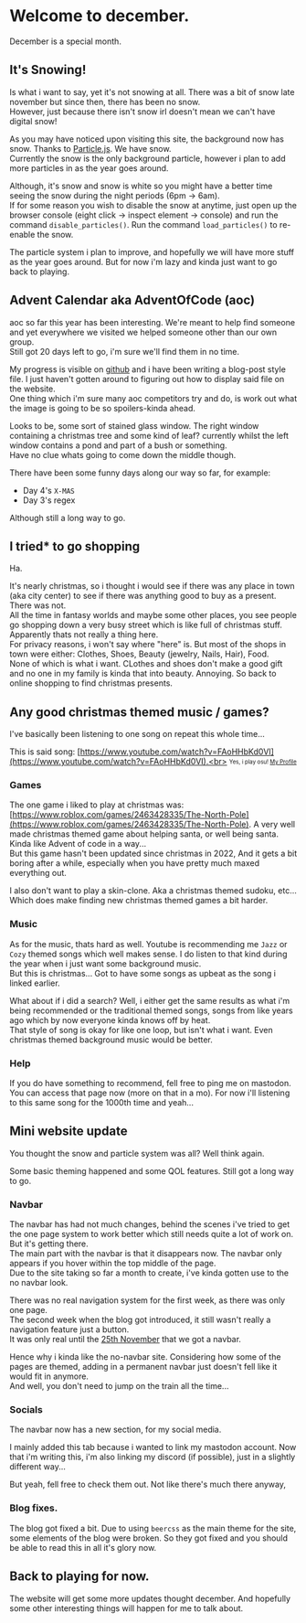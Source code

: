 # Welcome to december.
December is a special month.

## It's Snowing!
Is what i want to say, yet it's not snowing at all. There was a bit of snow late november but since then, there has been no snow. <br>
However, just because there isn't snow irl doesn't mean we can't have digital snow!

As you may have noticed upon visiting this site, the background now has snow. Thanks to [Particle.js](https://github.com/VincentGarreau/particles.js/). We have snow. <br>
Currently the snow is the only background particle, however i plan to add more particles in as the year goes around.

Although, it's snow and snow is white so you might have a better time seeing the snow during the night periods (6pm -> 6am). <br>
If for some reason you wish to disable the snow at anytime, just open up the browser console (eight click -> inspect element -> console) and run the command `disable_particles()`. Run the command `load_particles()` to re-enable the snow.

The particle system i plan to improve, and hopefully we will have more stuff as the year goes around. But for now i'm lazy and kinda just want to go back to playing.

## Advent Calendar aka AdventOfCode (aoc)
aoc so far this year has been interesting. We're meant to help find someone and yet everywhere we visited we helped someone other than our own group.<br>
Still got 20 days left to go, i'm sure we'll find them in no time.

My progress is visible on [github](https://github.com/dragmine149/DragAOC) and i have been writing a blog-post style file. I just haven't gotten around to figuring out how to display said file on the website. <br>
One thing which i'm sure many aoc competitors try and do, is work out what the image is going to be so spoilers-kinda ahead. <br>

Looks to be, some sort of stained glass window. The right window containing a christmas tree and some kind of leaf? currently whilst the left window contains a pond and part of a bush or something. <br>
Have no clue whats going to come down the middle though.

There have been some funny days along our way so far, for example:
- Day 4's `X-MAS`
- Day 3's regex

Although still a long way to go.

## I tried* to go shopping
Ha.

It's nearly christmas, so i thought i would see if there was any place in town (aka city center) to see if there was anything good to buy as a present. There was not. <br>
All the time in fantasy worlds and maybe some other places, you see people go shopping down a very busy street which is like full of christmas stuff. Apparently thats not really a thing here. <br>
For privacy reasons, i won't say where "here" is. But most of the shops in town were either: Clothes, Shoes, Beauty (jewelry, Nails, Hair), Food.<br>
None of which is what i want. CLothes and shoes don't make a good gift and no one in my family is kinda that into beauty. Annoying. So back to online shopping to find christmas presents.

## Any good christmas themed music / games?
I've basically been listening to one song on repeat this whole time... <br>

This is said song: [https://www.youtube.com/watch?v=FAoHHbKd0VI](https://www.youtube.com/watch?v=FAoHHbKd0VI).<br>
<sub><sup>Yes, i play osu! [My Profile](https://osu.ppy.sh/users/30188289)</sup></sub>

### Games
The one game i liked to play at christmas was: [https://www.roblox.com/games/2463428335/The-North-Pole](https://www.roblox.com/games/2463428335/The-North-Pole). A very well made christmas themed game about helping santa, or well being santa. <br>
Kinda like Advent of code in a way... <br>
But this game hasn't been updated since christmas in 2022, And it gets a bit boring after a while, especially when you have pretty much maxed everything out.

I also don't want to play a skin-clone. Aka a christmas themed sudoku, etc... Which does make finding new christmas themed games a bit harder.

### Music
As for the music, thats hard as well. Youtube is recommending me `Jazz` or `Cozy` themed songs which well makes sense. I do listen to that kind during the year when i just want some background music.<br>
But this is christmas... Got to have some songs as upbeat as the song i linked earlier. <br>

What about if i did a search? Well, i either get the same results as what i'm being recommended or the traditional themed songs, songs from like years ago which by now everyone kinda knows off by heat. <br>
That style of song is okay for like one loop, but isn't what i want. Even christmas themed background music would be better.

### Help
If you do have something to recommend, fell free to ping me on mastodon. You can access that page now (more on that in a mo).
For now i'll listening to this same song for the 1000th time and yeah...


## Mini website update
You thought the snow and particle system was all? Well think again.

Some basic theming happened and some QOL features. Still got a long way to go.

### Navbar
The navbar has had not much changes, behind the scenes i've tried to get the one page system to work better which still needs quite a lot of work on. But it's getting there. <br>
The main part with the navbar is that it disappears now. The navbar only appears if you hover within the top middle of the page. <br>
Due to the site taking so far a month to create, i've kinda gotten use to the no navbar look. <br>

There was no real navigation system for the first week, as there was only one page. <br>
The second week when the blog got introduced, it still wasn't really a navigation feature just a button. <br>
It was only real until the [25th November](https://github.com/dragmine149/dragmine149.github.io/commit/29519f84c30ee3b378b59888ad9d6d869ce746a0) that we got a navbar.

Hence why i kinda like the no-navbar site. Considering how some of the pages are themed, adding in a permanent navbar just doesn't fell like it would fit in anymore. <br>
And well, you don't need to jump on the train all the time...

### Socials
The navbar now has a new section, for my social media.

I mainly added this tab because i wanted to link my mastodon account. Now that i'm writing this, i'm also linking my discord (if possible), just in a slightly different way...

But yeah, fell free to check them out. Not like there's much there anyway,

### Blog fixes.
The blog got fixed a bit. Due to using `beercss` as the main theme for the site, some elements of the blog were broken. So they got fixed and you should be able to read this in all it's glory now.

## Back to playing for now.
The website will get some more updates thought december. And hopefully some other interesting things will happen for me to talk about.
